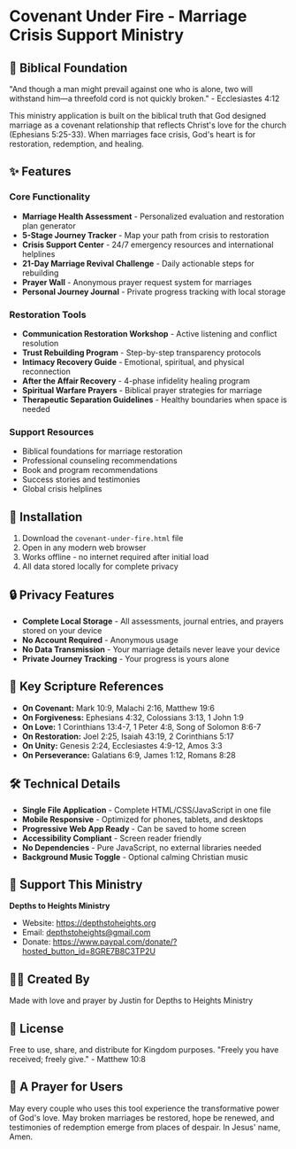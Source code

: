 # Covenant Under Fire - Marriage Crisis Support Ministry

## 🙏 Biblical Foundation

"And though a man might prevail against one who is alone, two will withstand him—a threefold cord is not quickly broken." - Ecclesiastes 4:12

This ministry application is built on the biblical truth that God designed marriage as a covenant relationship that reflects Christ's love for the church (Ephesians 5:25-33). When marriages face crisis, God's heart is for restoration, redemption, and healing.

## ✨ Features

### Core Functionality
- **Marriage Health Assessment** - Personalized evaluation and restoration plan generator
- **5-Stage Journey Tracker** - Map your path from crisis to restoration
- **Crisis Support Center** - 24/7 emergency resources and international helplines
- **21-Day Marriage Revival Challenge** - Daily actionable steps for rebuilding
- **Prayer Wall** - Anonymous prayer request system for marriages
- **Personal Journey Journal** - Private progress tracking with local storage

### Restoration Tools
- **Communication Restoration Workshop** - Active listening and conflict resolution
- **Trust Rebuilding Program** - Step-by-step transparency protocols
- **Intimacy Recovery Guide** - Emotional, spiritual, and physical reconnection
- **After the Affair Recovery** - 4-phase infidelity healing program
- **Spiritual Warfare Prayers** - Biblical prayer strategies for marriage
- **Therapeutic Separation Guidelines** - Healthy boundaries when space is needed

### Support Resources
- Biblical foundations for marriage restoration
- Professional counseling recommendations
- Book and program recommendations
- Success stories and testimonies
- Global crisis helplines

## 📱 Installation

1. Download the `covenant-under-fire.html` file
2. Open in any modern web browser
3. Works offline - no internet required after initial load
4. All data stored locally for complete privacy

## 🔒 Privacy Features

- **Complete Local Storage** - All assessments, journal entries, and prayers stored on your device
- **No Account Required** - Anonymous usage
- **No Data Transmission** - Your marriage details never leave your device
- **Private Journey Tracking** - Your progress is yours alone

## 📖 Key Scripture References

- **On Covenant:** Mark 10:9, Malachi 2:16, Matthew 19:6
- **On Forgiveness:** Ephesians 4:32, Colossians 3:13, 1 John 1:9
- **On Love:** 1 Corinthians 13:4-7, 1 Peter 4:8, Song of Solomon 8:6-7
- **On Restoration:** Joel 2:25, Isaiah 43:19, 2 Corinthians 5:17
- **On Unity:** Genesis 2:24, Ecclesiastes 4:9-12, Amos 3:3
- **On Perseverance:** Galatians 6:9, James 1:12, Romans 8:28

## 🛠️ Technical Details

- **Single File Application** - Complete HTML/CSS/JavaScript in one file
- **Mobile Responsive** - Optimized for phones, tablets, and desktops
- **Progressive Web App Ready** - Can be saved to home screen
- **Accessibility Compliant** - Screen reader friendly
- **No Dependencies** - Pure JavaScript, no external libraries needed
- **Background Music Toggle** - Optional calming Christian music

## 🤝 Support This Ministry

**Depths to Heights Ministry**
- Website: https://depthstoheights.org
- Email: depthstoheights@gmail.com
- Donate: https://www.paypal.com/donate/?hosted_button_id=8GRE7B8C3TP2U

## 👨‍💻 Created By

Made with love and prayer by Justin for Depths to Heights Ministry

## 📜 License

Free to use, share, and distribute for Kingdom purposes. 
"Freely you have received; freely give." - Matthew 10:8

## 🙏 A Prayer for Users

May every couple who uses this tool experience the transformative power of God's love. May broken marriages be restored, hope be renewed, and testimonies of redemption emerge from places of despair. In Jesus' name, Amen.
